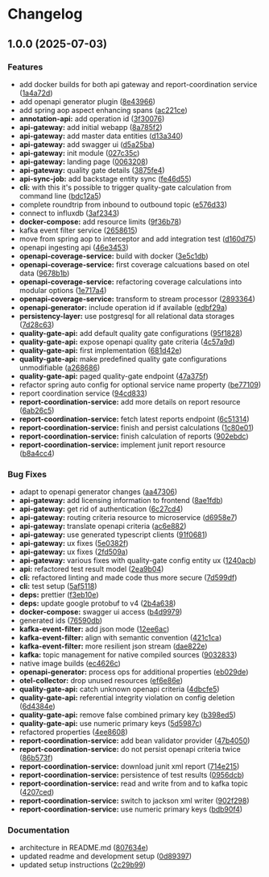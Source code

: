 # Changelog

## 1.0.0 (2025-07-03)

### Features

- add docker builds for both api gateway and report-coordination service ([1a4a72d](https://github.com/bbortt/snow-white/commit/1a4a72d1e1114a79afe3ea68758072271de20c36))
- add openapi generator plugin ([8e43966](https://github.com/bbortt/snow-white/commit/8e4396666442ec549ea0d0b9d027ccad04290daf))
- add spring aop aspect enhancing spans ([ac221ce](https://github.com/bbortt/snow-white/commit/ac221ce15a2d3ce24eac3b07e711b1058f71a1b0))
- **annotation-api:** add operation id ([3f30076](https://github.com/bbortt/snow-white/commit/3f30076582bdd3bbf556be4ae49a92af2e8bddf5))
- **api-gateway:** add initial webapp ([8a785f2](https://github.com/bbortt/snow-white/commit/8a785f27f1a3065e7a3249751dec5f9bb183c3ee))
- **api-gateway:** add master data entities ([d13a340](https://github.com/bbortt/snow-white/commit/d13a340a4b48e229dfa534ebd2da266200a2053b))
- **api-gateway:** add swagger ui ([d5a25ba](https://github.com/bbortt/snow-white/commit/d5a25ba2313ec415907bf032ca1b7e4a1de703a4))
- **api-gateway:** init module ([027c35c](https://github.com/bbortt/snow-white/commit/027c35c94ae3a0aa11a7bea3299746e5c6d6ed07))
- **api-gateway:** landing page ([0063208](https://github.com/bbortt/snow-white/commit/006320892811159bf121bd30a4a17c6dc5b8fdca))
- **api-gateway:** quality gate details ([3875fe4](https://github.com/bbortt/snow-white/commit/3875fe4db680f53b9a8ba1a49a1022fcf3ffa176))
- **api-sync-job:** add backstage entity sync ([fe46d55](https://github.com/bbortt/snow-white/commit/fe46d552c2f4f042361df23edbcafe005cfe09b3))
- **cli:** with this it's possible to trigger quality-gate calculation from command line ([bdc12a5](https://github.com/bbortt/snow-white/commit/bdc12a5395496cbb8ffc1ecb83dabe452c5ef84d))
- complete roundtrip from inbound to outbound topic ([e576d33](https://github.com/bbortt/snow-white/commit/e576d33ca2c1d3b9c42569c1e7e4427d928a4196))
- connect to influxdb ([3af2343](https://github.com/bbortt/snow-white/commit/3af234381bcf86d5d1f3bc9ddedba9c25f226c86))
- **docker-compose:** add resource limits ([9f36b78](https://github.com/bbortt/snow-white/commit/9f36b7838bedbcddb0058c31642aac5049bb1a39))
- kafka event filter service ([2658615](https://github.com/bbortt/snow-white/commit/265861519ca7afef9fda02bd9d4b953e487169dc))
- move from spring aop to interceptor and add integration test ([d160d75](https://github.com/bbortt/snow-white/commit/d160d75af0b9b8d0b4bc670a058414a3b6271c13))
- openapi ingesting api ([46e3453](https://github.com/bbortt/snow-white/commit/46e3453a27fdaccf92ad09737b00900731876641))
- **openapi-coverage-service:** build with docker ([3e5c1db](https://github.com/bbortt/snow-white/commit/3e5c1dbd38bab92006e7f31212a3bc41da6eaa65))
- **openapi-coverage-service:** first coverage calcuations based on otel data ([9678b1b](https://github.com/bbortt/snow-white/commit/9678b1b32a941444726ffe5d41ce4db6cb2804db))
- **openapi-coverage-service:** refactoring coverage calculations into modular options ([1e717a4](https://github.com/bbortt/snow-white/commit/1e717a48a7f147fdf051c05aaaf4c0d5be8f6344))
- **openapi-coverage-service:** transform to stream processor ([2893364](https://github.com/bbortt/snow-white/commit/28933642f6805c90db460961ca52c6b6168708e9))
- **openapi-generator:** include operation id if available ([edbf29a](https://github.com/bbortt/snow-white/commit/edbf29ae70ef9308f96c00e0c76cc5274518d45c))
- **persistency-layer:** use postgresql for all relational data storages ([7d28c63](https://github.com/bbortt/snow-white/commit/7d28c631438481790561fd9fa040833a03859300))
- **quality-gate-api:** add default quality gate configurations ([95f1828](https://github.com/bbortt/snow-white/commit/95f1828c0f0994310ea4a551632c4203e8ddfb59))
- **quality-gate-api:** expose openapi quality gate criteria ([4c57a9d](https://github.com/bbortt/snow-white/commit/4c57a9d5c7eb0e932cbf093fba4a40e30b1f0674))
- **quality-gate-api:** first implementation ([681d42e](https://github.com/bbortt/snow-white/commit/681d42e5df52a5bb7b8a080a72de7ef0a3bb25cc))
- **quality-gate-api:** make predefined quality gate configurations unmodifiable ([a268686](https://github.com/bbortt/snow-white/commit/a268686fab1758cd2cc71959cea30f7e2e714ec4))
- **quality-gate-api:** paged quality-gate endpoint ([47a375f](https://github.com/bbortt/snow-white/commit/47a375fdceb2549d2a1f4722c837034467fabb54))
- refactor spring auto config for optional service name property ([be77109](https://github.com/bbortt/snow-white/commit/be7710951f4dcba0d796ec3f094c52182f0851a0))
- report coordination service ([94cd833](https://github.com/bbortt/snow-white/commit/94cd8332018b843ee9bbbcdb1ab4a526bfc47b0b))
- **report-coordination-service:** add more details on report resource ([6ab26c5](https://github.com/bbortt/snow-white/commit/6ab26c5b619183dab9d2d95464b17d104ec71f5e))
- **report-coordination-service:** fetch latest reports endpoint ([6c51314](https://github.com/bbortt/snow-white/commit/6c513146db701ee74310a5682e58b3e70e07a345))
- **report-coordination-service:** finish and persist calculations ([1c80e01](https://github.com/bbortt/snow-white/commit/1c80e01df6e923ff2a14897f7d6860f49b398d3b))
- **report-coordination-service:** finish calculation of reports ([902ebdc](https://github.com/bbortt/snow-white/commit/902ebdc5c9e4cf0ca03c8478a7bf52372a2f3a96))
- **report-coordination-service:** implement junit report resource ([b8a4cc4](https://github.com/bbortt/snow-white/commit/b8a4cc4f8ff08e0e8fa3a841c455902a877a8e1e))

### Bug Fixes

- adapt to openapi generator changes ([aa47306](https://github.com/bbortt/snow-white/commit/aa47306925d9cdb71a1120de3d3d781e4ae51cbd))
- **api-gateway:** add licensing information to frontend ([8ae1fdb](https://github.com/bbortt/snow-white/commit/8ae1fdb2df0b70594a79da52abd2273e96396fa7))
- **api-gateway:** get rid of authentication ([6c27cd4](https://github.com/bbortt/snow-white/commit/6c27cd4c7ec9bd834ae20d8758baacc31bde3d7c))
- **api-gateway:** routing criteria resource to microservice ([d6958e7](https://github.com/bbortt/snow-white/commit/d6958e7fbd73de9660879699d8065b5d1fa25568))
- **api-gateway:** translate openapi criteria ([ac6e882](https://github.com/bbortt/snow-white/commit/ac6e88294fa7ea7f27dd74b6e5d4763d7ee2e000))
- **api-gateway:** use generated typescript clients ([91f0681](https://github.com/bbortt/snow-white/commit/91f068106e58f2fa617ecea1097c8297fb1a9ad9))
- **api-gateway:** ux fixes ([5e0382f](https://github.com/bbortt/snow-white/commit/5e0382f909bff05b975ca2fd826e4db37f61448b))
- **api-gateway:** ux fixes ([2fd509a](https://github.com/bbortt/snow-white/commit/2fd509a873c677c0cbe297ce2d90808a08be9e80))
- **api-gateway:** various fixes with quality-gate config entity ux ([1240acb](https://github.com/bbortt/snow-white/commit/1240acb86bd5518529951b9b589253140bfa899c))
- **api:** refactored test result model ([2ea9b04](https://github.com/bbortt/snow-white/commit/2ea9b04b9b9df7cf97286f26d2b5f4f7baa53a1e))
- **cli:** refactored linting and made code thus more secure ([7d599df](https://github.com/bbortt/snow-white/commit/7d599df80721daaa1e0bacdf5eec6f27a8e5f7ea))
- **cli:** test setup ([5af5118](https://github.com/bbortt/snow-white/commit/5af51180bbbfc39c880590992561fb6c15f167cc))
- **deps:** prettier ([f3eb10e](https://github.com/bbortt/snow-white/commit/f3eb10eee7de32fd97132310dcc69b5463ab4df0))
- **deps:** update google protobuf to v4 ([2b4a638](https://github.com/bbortt/snow-white/commit/2b4a638a6920aca0ee1c4b3bc7d5a55f0faf49ab))
- **docker-compose:** swagger ui access ([b4d9979](https://github.com/bbortt/snow-white/commit/b4d9979e676f61ae0904931b86bb93dcf451ae51))
- generated ids ([76590db](https://github.com/bbortt/snow-white/commit/76590db2bcc0bb738225c1e420d559c225923ba1))
- **kafka-event-filter:** add json mode ([12ee6ac](https://github.com/bbortt/snow-white/commit/12ee6ac96c51fdc7cb9e606978bcb8119b8b8072))
- **kafka-event-filter:** align with semantic convention ([421c1ca](https://github.com/bbortt/snow-white/commit/421c1cac850807b3281a27bd1d8fea7dad14554d))
- **kafka-event-filter:** more resilient json stream ([dae822e](https://github.com/bbortt/snow-white/commit/dae822eb45dd01cd92686296bfc2ad2312d4283c))
- **kafka:** topic management for native compiled sources ([9032833](https://github.com/bbortt/snow-white/commit/9032833afbe822c01968418401897906bdce1f5e))
- native image builds ([ec4626c](https://github.com/bbortt/snow-white/commit/ec4626c631342bd85963d2e6a80d982abc1a2220))
- **openapi-generator:** process ops for additional properties ([eb029de](https://github.com/bbortt/snow-white/commit/eb029deae51626b0d5c60dbe569fcda37d3eefee))
- **otel-collector:** drop unused resources ([ef6e86e](https://github.com/bbortt/snow-white/commit/ef6e86e26db5b131006e630154eba8c294f9cd56))
- **quality-gate-api:** catch unknown openapi criteria ([4dbcfe5](https://github.com/bbortt/snow-white/commit/4dbcfe536949bb884ac3345ec38e7ae7b26b7b7e))
- **quality-gate-api:** referential integrity violation on config deletion ([6d4384e](https://github.com/bbortt/snow-white/commit/6d4384eed825f23c6daaba4aec5eadeeb127749d))
- **quality-gate-api:** remove false combined primary key ([b398ed5](https://github.com/bbortt/snow-white/commit/b398ed5f89d8b16d3ee8c58125398a0776701e1d))
- **quality-gate-api:** use numeric primary keys ([5d5987c](https://github.com/bbortt/snow-white/commit/5d5987c0b9173150b31d627562a07e7efd92d545))
- refactored properties ([4ee8608](https://github.com/bbortt/snow-white/commit/4ee86080a0ea08eff0ac0edc0cc5fc0e131d33a7))
- **report-coordination-service:** add bean validator provider ([47b4050](https://github.com/bbortt/snow-white/commit/47b405026a0f84a55cddc996aa23e2bc07ee8bca))
- **report-coordination-service:** do not persist openapi criteria twice ([86b573f](https://github.com/bbortt/snow-white/commit/86b573fdfc8c7adc5a732d33d5eca11c7f430558))
- **report-coordination-service:** download junit xml report ([714e215](https://github.com/bbortt/snow-white/commit/714e215b24963b6a13ae01f915d7a1b86f03bf6b))
- **report-coordination-service:** persistence of test results ([0956dcb](https://github.com/bbortt/snow-white/commit/0956dcb02fa69e5cdb0feac4f112d40abe12be39))
- **report-coordination-service:** read and write from and to kafka topic ([4207ced](https://github.com/bbortt/snow-white/commit/4207cedf9571f8ce9bfc754a8e234091bf0f6ccb))
- **report-coordination-service:** switch to jackson xml writer ([902f298](https://github.com/bbortt/snow-white/commit/902f2981d78d6dfc388aeb0079aec2e7d7a0ffd9))
- **report-coordination-service:** use numeric primary keys ([bdb90f4](https://github.com/bbortt/snow-white/commit/bdb90f4c30845da3eb34f1e23fd689b05417a021))

### Documentation

- architecture in README.md ([807634e](https://github.com/bbortt/snow-white/commit/807634e57198bd7bf427780e3b00afc6bf8deb6e))
- updated readme and development setup ([0d89397](https://github.com/bbortt/snow-white/commit/0d89397a1fbce270bdc11f916374970900abeead))
- updated setup instructions ([2c29b99](https://github.com/bbortt/snow-white/commit/2c29b9915c3ff4559fb0a357dffdbc95a13e0e63))
